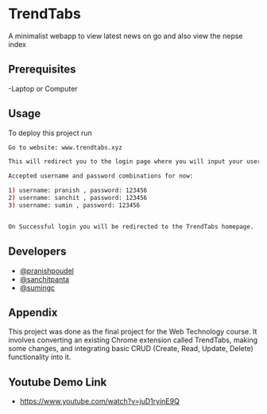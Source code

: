 
# TrendTabs

A minimalist webapp to view latest news on go and also view the nepse index

## Prerequisites

-Laptop or Computer


## Usage
To deploy this project run

```bash
Go to website: www.trendtabs.xyz

This will redirect you to the login page where you will input your username and password.

Accepted username and password combinations for now:

1) username: pranish , password: 123456
2) username: sanchit , password: 123456
3) username: sumin , password: 123456


On Successful login you will be redirected to the TrendTabs homepage.
```


## Developers

- [@pranishpoudel](https://www.linkedin.com/in/pranishpoudel/)
- [@sanchitpanta](https://www.linkedin.com/in/sanchitpanta/)
- [@sumingc](https://www.facebook.com/sumin.gc.90)


## Appendix

This project was done as the final project for the Web Technology course. It involves converting an existing Chrome extension called TrendTabs, making some changes, and integrating basic CRUD (Create, Read, Update, Delete) functionality into it.


## Youtube Demo Link

 - https://www.youtube.com/watch?v=juD1ryinE9Q

